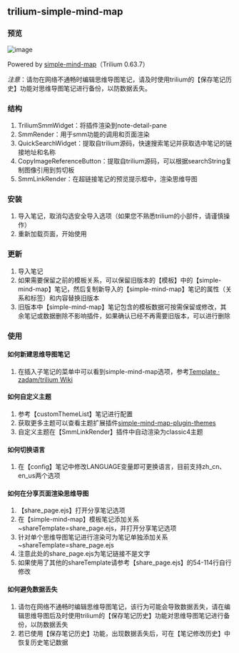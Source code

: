 ## trilium-simple-mind-map
### 预览
![image](https://github.com/user-attachments/assets/292b6fbc-353f-418c-9142-f55f7228bb57)


Powered by [simple-mind-map](https://github.com/wanglin2/mind-map)（Trilium 0.63.7）

*注意*：请勿在网络不通畅时编辑思维导图笔记，请及时使用trilium的【保存笔记历史】功能对思维导图笔记进行备份，以防数据丢失。
### 结构
1. TriliumSmmWidget：将插件渲染到note-detail-pane
2. SmmRender：用于smm功能的调用和页面渲染
3. QuickSearchWidget：提取自trilium源码，快速搜索笔记并获取选中笔记的链接地址和名称
4. CopyImageReferenceButton：提取自trilium源码，可以根据searchString复制图像引用到剪切板
5. SmmLinkRender：在超链接笔记的预览提示框中，渲染思维导图
### 安装
1. 导入笔记，取消勾选安全导入选项（如果您不熟悉trilium的小部件，请谨慎操作）
2. 重新加载页面，开始使用
### 更新
1. 导入笔记
2. 如果需要保留之前的模板关系，可以保留旧版本的【模板】中的【simple-mind-map】笔记，然后复制新导入的【simple-mind-map】笔记的属性（关系和标签）和内容替换旧版本
3. 旧版本中【simple-mind-map】笔记包含的模板数据可按需保留或修改，其余笔记或数据删除不影响插件，如果确认已经不再需要旧版本，可以进行删除
### 使用
#### 如何新建思维导图笔记
1. 在插入子笔记的菜单中可以看到simple-mind-map选项，参考[Template · zadam/trilium Wiki](https://github.com/zadam/trilium/wiki/Template#instance-note)
#### 如何自定义主题
1. 参考【customThemeList】笔记进行配置
2. 获取更多主题可以查看主题扩展插件[simple-mind-map-plugin-themes](https://github.com/wanglin2/simple-mind-map-plugin-themes)
3. 自定义主题在【SmmLinkRender】插件中自动渲染为classic4主题
#### 如何切换语言
1. 在【config】笔记中修改LANGUAGE变量即可更换语言，目前支持zh_cn、en_us两个选项
#### 如何在分享页面渲染思维导图
1. 【share_page.ejs】打开分享笔记选项
2. 在【simple-mind-map】模板笔记添加关系 ~shareTemplate=share_page.ejs，并打开分享笔记选项
3. 针对单个思维导图笔记进行渲染可为笔记单独添加关系 ~shareTemplate=share_page.ejs
4. 注意此处的share_page.ejs为笔记链接不是文字
5. 如果使用了其他的shareTemplate请参考【share_page.ejs】的54-114行自行修改
#### 如何避免数据丢失
1. 请勿在网络不通畅时编辑思维导图笔记，该行为可能会导致数据丢失，请在编辑思维导图后及时使用trilium的【保存笔记历史】功能对思维导图笔记进行备份，以防数据丢失
2. 若已使用【保存笔记历史】功能，出现数据丢失后，可在【笔记修改历史】中恢复历史笔记数据
